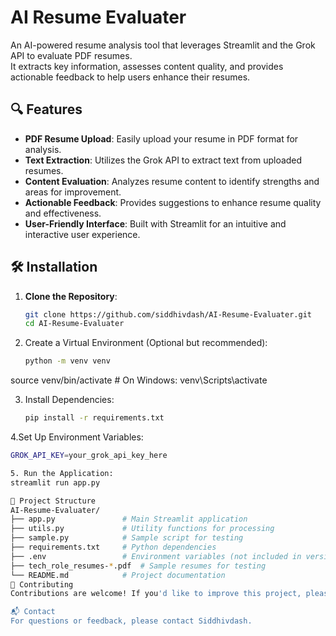 # AI Resume Evaluater

An AI-powered resume analysis tool that leverages Streamlit and the Grok API to evaluate PDF resumes.  
It extracts key information, assesses content quality, and provides actionable feedback to help users enhance their resumes.

## 🔍 Features

- **PDF Resume Upload**: Easily upload your resume in PDF format for analysis.
- **Text Extraction**: Utilizes the Grok API to extract text from uploaded resumes.
- **Content Evaluation**: Analyzes resume content to identify strengths and areas for improvement.
- **Actionable Feedback**: Provides suggestions to enhance resume quality and effectiveness.
- **User-Friendly Interface**: Built with Streamlit for an intuitive and interactive user experience.

## 🛠️ Installation

1. **Clone the Repository**:
   ```bash
   git clone https://github.com/siddhivdash/AI-Resume-Evaluater.git
   cd AI-Resume-Evaluater
2. Create a Virtual Environment (Optional but recommended):
    ```bash
    python -m venv venv
source venv/bin/activate  # On Windows: venv\Scripts\activate
    
3. Install Dependencies:
   ```bash
   pip install -r requirements.txt

4.Set Up Environment Variables:
  ```bash
GROK_API_KEY=your_grok_api_key_here

5. Run the Application:
streamlit run app.py

📁 Project Structure
AI-Resume-Evaluater/
├── app.py               # Main Streamlit application
├── utils.py             # Utility functions for processing
├── sample.py            # Sample script for testing
├── requirements.txt     # Python dependencies
├── .env                 # Environment variables (not included in version control)
├── tech_role_resumes-*.pdf  # Sample resumes for testing
└── README.md            # Project documentation
🤝 Contributing
Contributions are welcome! If you'd like to improve this project, please fork the repository and submit a pull request. For major changes, open an issue first to discuss your ideas.

📬 Contact
For questions or feedback, please contact Siddhivdash.






   
